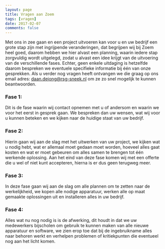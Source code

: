 ```yaml
---
layout: page
title: Vragen aan Zoem
tags: [vragen]
date: 2017-02-07
comments: false
---
```


Met ons in zee gaan en een project uitvoeren kan voor u en uw bedrijf een grote stap zijn met ingrijpende veranderingen, dat begrijpen wij bij Zoem heel goed, daarom hebben we hier alvast een planning, waarin iedere stap zorgvuldig wordt uitgelegd, zodat u alvast een idee krijgt van de uitvoering van de verschillende fases. Echter, geen enkele uitdaging is hetzelfde daarom bespreken we eventuele specifieke informatie bij één van onze gesprekken. Als u verder nog vragen heeft ontvangen we die graag op ons email adres: daan.dejong@rsg-sneek.nl om ze zo snel mogelijk te kunnen beantwoorden.

### Fase 1:
Dit is de fase waarin wij contact opnemen met u of andersom en waarin we voor het eerst in gesprek gaan. We bespreken dan uw wensen, wat wij voor u kunnen beteken en we kijken naar de huidige staat van uw bedrijf.

### Fase 2:
Hierin gaan wij aan de slag met het uitwerken van uw project, we kijken wat u nodig hebt, wat er allemaal moet gedaan moet worden, hoeveel alles gaat kosten en wat er moet gebeuren om alles samen te brengen tot één werkende oplossing. Aan het eind van deze fase komen wij met een offerte die u wel of niet kunt accepteren, hierna is er dus geen terugweg meer.

### Fase 3:
In deze fase gaan wij aan de slag om alle plannen om te zetten naar de werkelijkheid, we kopen alle nodige apparatuur, werken alle op maat gemaakte oplossingen uit en installeren alles in uw bedrijf. 

### Fase 4:
Alles wat nu nog nodig is is de afwerking, dit houdt in dat we uw medewerkers bijscholen om gebruik te kunnen maken van alle nieuwe apparatuur en software, we zien erop toe dat bij de ingebruikname alles naar behoren werkt en verhelpen problemen of kritiekpunten die eventueel nog aan het licht komen.
